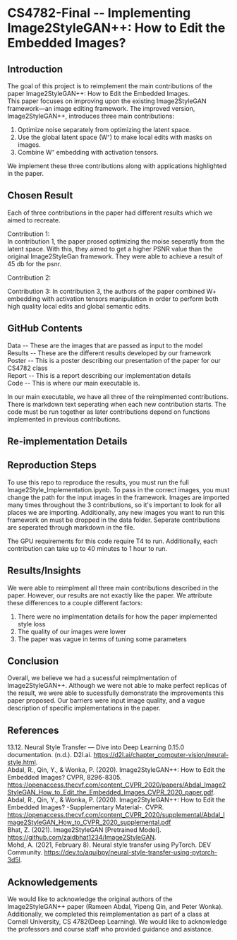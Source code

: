 #  CS4782-Final -- Implementing Image2StyleGAN++: How to Edit the Embedded Images?
## Introduction 
The goal of this project is to reimplement the main contributions of the paper Image2StyleGAN++: How to Edit the Embedded Images.   
This paper focuses on improving upon the existing Image2StyleGAN framework—an image editing framework. The improved version, Image2StyleGAN++, introduces three main contributions:  
1. Optimize noise separately from optimizing the latent space.  
2. Use the global latent space (W⁺) to make local edits with masks on images.  
3. Combine W⁺ embedding with activation tensors.

We implement these three contributions along with applications highlighted in the paper. 

## Chosen Result 
Each of three contributions in the paper had different results which we aimed to recreate. 

Contribution 1:   
In contribution 1, the paper prosed optimizing the moise seperatly from the latent space. With this, they aimed to get a higher PSNR value than the original Image2StyleGan framework. They were able to achieve a result of 45 db for the psnr. 

Contribution 2: 

Contribution 3:
In contribution 3, the authors of the paper combined W+ embedding with activation tensors manipulation in order to perform both high quality local edits and global semantic edits.  

## GitHub Contents 
Data -- These are the images that are passed as input to the model   
Results -- These are the different results developed by our framework    
Poster -- This is a poster describing our presentation of the paper for our CS4782 class   
Report -- This is a report describing our implementation details    
Code -- This is where our main executable is.    

In our main executable, we have all three of the reimplmented contributions. There is markdown text seperating when each new contribution starts. The code must be run together as later contributions depend on functions implemented in previous contributions. 


## Re-implementation Details 
## Reproduction Steps 
To use this repo to reproduce the results, you must run the full Image2Style_Implementation.ipynb. To pass in the correct images, you must change the path for the input images in the framework. Images are imported many times throughout the 3 contributions, so it's important to look for all places we are importing. Additionally, any new images you want to run this framework on must be dropped in the data folder. Seperate contributions are seperated through markdown in the file. 

The GPU requirements for this code require T4 to run. Additionally, each contribution can take up to 40 minutes to 1 hour to run.   
## Results/Insights 
We were able to reimplment all three main contributions described in the paper. However, our results are not exactly like the paper. We attribute these differences to a couple different factors: 
1. There were no implmentation details for how the paper implemented style loss
2. The quality of our images were lower
3. The paper was vague in terms of tuning some parameters 

## Conclusion 
Overall, we believe we had a sucessful reimplmentation of Image2StyleGAN++. Although we were not able to make perfect replicas of the result, we were able to sucessfully demonstrate the improvements this paper proposed. Our barriers were input image quality, and a vague description of specific implementations in the paper. 

## References 

13.12. Neural Style Transfer — Dive into Deep Learning 0.15.0 documentation. (n.d.). D2l.ai. https://d2l.ai/chapter_computer-vision/neural-style.html.  
Abdal, R., Qin, Y., & Wonka, P. (2020). Image2StyleGAN++: How to Edit the Embedded Images? CVPR, 8296-8305.   
https://openaccess.thecvf.com/content_CVPR_2020/papers/Abdal_Image2StyleGAN_How_to_Edit_the_Embedded_Images_CVPR_2020_paper.pdf.   
Abdal, R., Qin, Y., & Wonka, P. (2020). Image2StyleGAN++: How to Edit the Embedded Images? -Supplementary Material-. CVPR.
https://openaccess.thecvf.com/content_CVPR_2020/supplemental/Abdal_Image2StyleGAN_How_to_CVPR_2020_supplemental.pdf   
Bhat, Z. (2021). Image2StyleGAN [Pretrained Model]. https://github.com/zaidbhat1234/Image2StyleGAN.    
Mohd, A. (2021, February 8). Neural style transfer using PyTorch. DEV Community.  https://dev.to/aquibpy/neural-style-transfer-using-pytorch-3d5l.   

## Acknowledgements 
We would like to acknowledge the original authors of the Image2StyleGAN++ paper (Rameen Abdal, Yipeng Qin, and Peter Wonka). Additionally, we completed this reimplementation as part of a class at Cornell University, CS 4782(Deep Learning). We would like to acknowledge the professors and course staff who provided guidance and asistance. 


